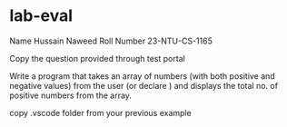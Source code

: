 # lab-eval


Name Hussain Naweed
Roll Number 23-NTU-CS-1165

Copy the question provided through test portal

Write a program that takes an array of numbers (with both positive and negative values) from the user (or declare ) and displays the total no. of  positive numbers from the array.

copy .vscode folder from your previous example



